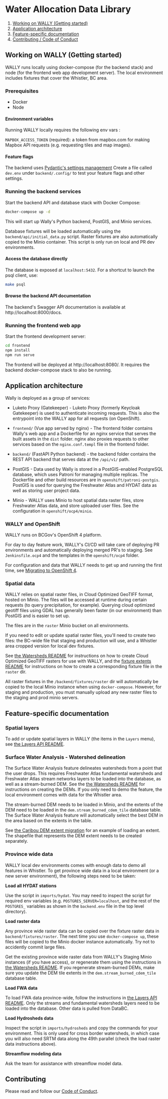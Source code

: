 # Water Allocation Data Library

1. [Working on WALLY (Getting started)](#working-on-wally-getting-started)
1. [Application architecture](#application-architecture)
1. [Feature-specific documentation](#feature-specific-documentation)
1. [Contributing / Code of Conduct](#contributing)

## Working on WALLY (Getting started)

WALLY runs locally using docker-compose (for the backend stack) and node (for the frontend web app development server).  The local environment
includes fixtures that cover the Whistler, BC area.

### Prerequisites

* Docker
* Node

#### Environment variables
Running WALLY locally requires the following env vars :

`MAPBOX_ACCESS_TOKEN` (required): a token from mapbox.com for making Mapbox API requests (e.g. requesting tiles and map images).

#### Feature flags

The backend uses [Pydantic's settings management](https://github.com/bcgov-c/wally/blob/0dc732c241bff5e8d8ce72d40ab88b9286e4566c/backend/api/config.py#L61-L82)
Create a file called `dev.env` under `backend/.config/` to test your feature flags and other settings.

### Running the backend services
Start the backend API and database stack with Docker Compose:

```bash
docker-compose up -d
```

This will start up Wally's Python backend, PostGIS, and Minio services.

Database fixtures will be loaded automatically using the `backend/api/initial_data.py` script. Raster fixtures are also
automatically copied to the Minio container. This script is only run on local and PR dev environments.


#### Access the database directly

The database is exposed at `localhost:5432`.  For a shortcut to launch the psql client, use:

```sh
make psql
```


#### Browse the backend API documentation

The backend's Swagger API documentation is available at http://localhost:8000/docs.


### Running the frontend web app
Start the frontend development server:
```bash
cd frontend
npm install
npm run serve
```

The frontend will be deployed at http://localhost:8080/.  It requires the backend docker-compose stack to also be running.

## Application architecture

Wally is deployed as a group of services:

* Luketo Proxy (Gatekeeper) - Luketo Proxy (formerly Keycloak Gatekeeper) is used to authenticate incoming requests.  This is also the entrypoint into the WALLY app for all requests (on OpenShift).

* `frontend/` (Vue app served by nginx) - The frontend folder contains Wally's web app and a Dockerfile for an nginx service that serves the built assets in the `dist` folder.
nginx also proxies requests to other services based on the `nginx.conf.templ` file in the frontend folder.

* `backend/` (FastAPI Python backend) - the backend folder contains the REST API backend that serves data at the `/api/v1/` path.

* PostGIS - Data used by Wally is stored in a PostGIS-enabled PostgreSQL database, which uses Patroni for managing multiple replicas.  The Dockerfile and other build resources are in `openshift/patroni-postgis`.
PostGIS is used for querying the Freshwater Atlas and HYDAT data as well as storing user project data.

* Minio - WALLY uses Minio to host spatial data raster files, store Freshwater Atlas data, and store uploaded user files. See the configuration in `openshift/ocp4/minio`.


### WALLY and OpenShift

WALLY runs on BCGov's OpenShift 4 platform.

For day to day feature work, WALLY's CI/CD will take care of deploying PR environments and automatically deploying merged PR's to staging.  See `Jenkinsfile.ocp4` and
the templates in the `openshift/ocp4` folder.

For configuration and data that WALLY needs to get up and running the first time, see [Migrating to OpenShift 4](openshift/ocp4/README.md).

### Spatial data

WALLY relies on spatial raster files, in Cloud Optimized GeoTIFF format, hosted on Minio.  The files will be accessed at runtime during certain requests (to query precipitation, for example).
Querying cloud optimized geotiff files using GDAL has generally been faster (in our environment) than PostGIS and is easier to set up.

The files are in the `raster` Minio bucket on all environments.

If you need to edit or update spatial raster files, you'll need to create two files: the BC-wide file that staging and production will use,
and a Whistler area cropped version for local dev fixtures.

See [the Watersheds README](backend/api/v1/watersheds/README.md) for instructions on how to create Cloud Optimized GeoTIFF rasters for use with WALLY,
and the [fixture extents README](backend/fixtures/extents/README.md) for instructions on how to create a corresponding fixture file in the `raster` dir.

All raster fixtures in the `/backend/fixtures/raster` dir will automatically be copied to the local Minio instance when using `docker-compose`. However, for staging and production,
you must manually upload any new raster files to the staging and prod minio servers.

## Feature-specific documentation

### Spatial layers

To add or update spatial layers in WALLY (the items in the `Layers` menu), see [the Layers API README](backend/api/layers/README.md).

### Surface Water Analysis - Watershed delineation

The Surface Water Analysis feature delineates watersheds from a point that the user drops.  This requires
Freshwater Atlas fundamental watersheds and Freshwater Atlas stream networks layers to be loaded into
the database, as well as a stream-burned DEM. See the [the Watersheds README](backend/api/v1/watersheds/README.md)
for instructions on creating the DEMs.  If you only need to demo the feature, the local environment comes with data for the Whistler area.

The stream-burned DEM needs to be loaded in Minio, and the extents of the DEM need to be loaded in
the `dem.stream_burned_cdem_tile` database table. The Surface Water Analysis feature will automatically
select the best DEM in the area based on the extents in the table.

See [the Caribou DEM extent migration](backend/alembic/versions/20210625150931_add_caribou_dem_extent.py) for an example
of loading an extent.  The shapefile that represents the DEM extent needs to be created separately.

### Province wide data

WALLY local dev environments comes with enough data to demo all features in Whistler. 
To get province wide data in a local environment (or a new server environment), the following steps need to be taken:

**Load all HYDAT stations**

Use the script in `imports/hydat`.  You may need to inspect the script for required env variables (e.g. `POSTGRES_SERVER=localhost`, and
the rest of the `POSTGRES_` variables as shown in the `backend.env` file in the top level directory).

**Load raster data**

Any province wide raster data can be copied over the fixture raster data in `backend/fixtures/raster`.  The next time you use `docker-compose up`, 
these files will be copied to the Minio docker instance automatically.  Try not to accidently commit large files.

Get the existing province wide raster data from WALLY's Staging Minio instances (if you have access),
or regenerate them using the instructions in [the Watersheds README](backend/api/v1/watersheds/README.md).  If you regenerate stream-burned DEMs, make sure you 
update the DEM tile extents in the `dem.stream_burned_cdem_tile` database table.

**Load FWA data**

To load FWA data province-wide, follow the instructions in [the Layers API README](backend/api/layers/README.md).  Only the streams and fundamental watersheds
layers need to be loaded into the database.  Other data is pulled from DataBC.

**Load Hydrosheds data**

Inspect the script in `imports/hydrosheds` and copy the commands for your environment.  This is only used for cross border watersheds, in which case you will also
need SRTM data along the 49th parallel (check the load raster data instructions above).

**Streamflow modeling data**

Ask the team for assistance with streamflow model data.

## Contributing

Please read and follow our [Code of Conduct](./CODE_OF_CONDUCT.md).
